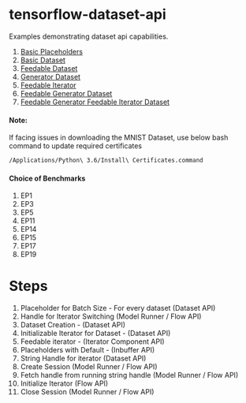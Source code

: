 # tensorflow-dataset-api
Examples demonstrating dataset api capabilities.


1. [Basic Placeholders](EP1_Basic_Placeholders.py)
2. [Basic Dataset](EP1_Basic_Dataset.py)
3. [Feedable Dataset](EP1_Feedable_Dataset.py)
4. [Generator Dataset](EP1_Generator_Dataset.py)
5. [Feedable Iterator](EP1_Feedable_Iterator.py)
6. [Feedable Generator Dataset](EP1_Feedable_Generator_Dataset.py)
7. [Feedable Generator Feedable Iterator Dataset](EP1_Feedable_Generator_Feedable_Iterator_Dataset.py)


#### Note:

If facing issues in downloading the MNIST Dataset, use below bash command to update required certificates
```bash
/Applications/Python\ 3.6/Install\ Certificates.command
```


#### Choice of Benchmarks
1. EP1
2. EP3
3. EP5
4. EP11
5. EP14
6. EP15
7. EP17
8. EP19



# Steps
1. Placeholder for Batch Size - For every dataset (Dataset API)
2. Handle for Iterator Switching (Model Runner / Flow API)
3. Dataset Creation - (Dataset API)
4. Initializable Iterator for Dataset - (Dataset API)
5. Feedable iterator - (Iterator Component API)
6. Placeholders with Default - (Inbuffer API)
7. String Handle for iterator (Dataset API)
8. Create Session (Model Runner / Flow API)
8. Fetch handle from running string handle (Model Runner / Flow API)
9. Initialize Iterator (Flow API)
10. Close Session (Model Runner / Flow API)